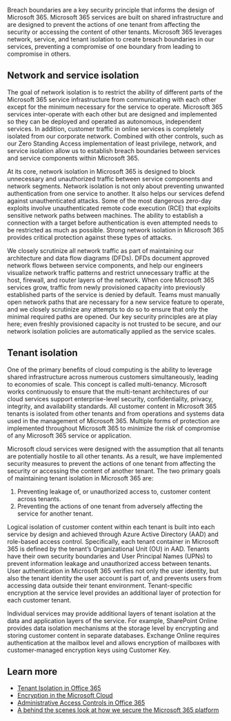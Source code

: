 Breach boundaries are a key security principle that informs the design of Microsoft 365. Microsoft 365 services are built on shared infrastructure and are designed to prevent the actions of one tenant from affecting the security or accessing the content of other tenants. Microsoft 365 leverages network, service, and tenant isolation to create breach boundaries in our services, preventing a compromise of one boundary from leading to compromise in others.

## Network and service isolation

The goal of network isolation is to restrict the ability of different parts of the Microsoft 365 service infrastructure from communicating with each other except for the minimum necessary for the service to operate. Microsoft 365 services inter-operate with each other but are designed and implemented so they can be deployed and operated as autonomous, independent services. In addition, customer traffic in online services is completely isolated from our corporate network. Combined with other controls, such as our Zero Standing Access implementation of least privilege, network, and service isolation allow us to establish breach boundaries between services and service components within Microsoft 365.

At its core, network isolation in Microsoft 365 is designed to block unnecessary and unauthorized traffic between service components and network segments. Network isolation is not only about preventing unwanted authentication from one service to another. It also helps our services defend against unauthenticated attacks. Some of the most dangerous zero-day exploits involve unauthenticated remote code execution (RCE) that exploits sensitive network paths between machines. The ability to establish a connection with a target before authentication is even attempted needs to be restricted as much as possible. Strong network isolation in Microsoft 365 provides critical protection against these types of attacks.

We closely scrutinize all network traffic as part of maintaining our architecture and data flow diagrams (DFDs). DFDs document approved network flows between service components, and help our engineers visualize network traffic patterns and restrict unnecessary traffic at the host, firewall, and router layers of the network. When core Microsoft 365 services grow, traffic from newly provisioned capacity into previously established parts of the service is denied by default. Teams must manually open network paths that are necessary for a new service feature to operate, and we closely scrutinize any attempts to do so to ensure that only the minimal required paths are opened. Our key security principles are at play here; even freshly provisioned capacity is not trusted to be secure, and our network isolation policies are automatically applied as the service scales.

## Tenant isolation

One of the primary benefits of cloud computing is the ability to leverage shared infrastructure across numerous customers simultaneously, leading to economies of scale. This concept is called multi-tenancy. Microsoft works continuously to ensure that the multi-tenant architectures of our cloud services support enterprise-level security, confidentiality, privacy, integrity, and availability standards. All customer content in Microsoft 365 tenants is isolated from other tenants and from operations and systems data used in the management of Microsoft 365. Multiple forms of protection are implemented throughout Microsoft 365 to minimize the risk of compromise of any Microsoft 365 service or application.

Microsoft cloud services were designed with the assumption that all tenants are potentially hostile to all other tenants. As a result, we have implemented security measures to prevent the actions of one tenant from affecting the security or accessing the content of another tenant. The two primary goals of maintaining tenant isolation in Microsoft 365 are:

1. Preventing leakage of, or unauthorized access to, customer content across tenants.
2. Preventing the actions of one tenant from adversely affecting the service for another tenant.

Logical isolation of customer content within each tenant is built into each service by design and achieved through Azure Active Directory (AAD) and role-based access control. Specifically, each tenant container in Microsoft 365 is defined by the tenant’s Organizational Unit (OU) in AAD. Tenants have their own security boundaries and User Principal Names (UPNs) to prevent information leakage and unauthorized access between tenants. User authentication in Microsoft 365 verifies not only the user identity, but also the tenant identity the user account is part of, and prevents users from accessing data outside their tenant environment. Tenant-specific encryption at the service level provides an additional layer of protection for each customer tenant.

Individual services may provide additional layers of tenant isolation at the data and application layers of the service. For example, SharePoint Online provides data isolation mechanisms at the storage level by encrypting and storing customer content in separate databases. Exchange Online requires authentication at the mailbox level and allows encryption of mailboxes with customer-managed encryption keys using Customer Key.  

## Learn more

- [Tenant Isolation in Office 365](https://docs.microsoft.com/office365/Enterprise/office-365-tenant-isolation-overview?azure-portal=true)
- [Encryption in the Microsoft Cloud](https://docs.microsoft.com/microsoft-365/compliance/office-365-encryption-in-the-microsoft-cloud-overview?azure-portal=true)
- [Administrative Access Controls in Office 365](https://docs.microsoft.com/office365/Enterprise/office-365-administrative-access-controls-overview?azure-portal=true)
- [A behind the scenes look at how we secure the Microsoft 365 platform](https://techcommunity.microsoft.com/t5/security-privacy-and-compliance/a-behind-the-scenes-look-at-how-we-secure-the-microsoft-365/ba-p/1048697?azure-portal=true)
